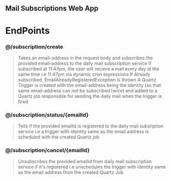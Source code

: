 ## Mail Subscriptions Web App

# EndPoints

### @/subscription/create

>Takes an email-address in the request body and subscribes the provided email-address to the daily mail subscription service
If subscribed at 11:47pm, the user will recieve a mail every day at the same time i.e 11:47pm via dynamic cron expressions
If Already subscribed, EmailAlreadyRegisteredException is thrown
A Quartz Trigger is created with the email-address being the identity (so that same email-address can not be subscribed twice) and added to a Quartz job responsible for sending the daily mail when the trigger is fired.

### @/subscription/status/{emailId}

>Tells if the provided emailId is registered to the daily mail subsription service i.e a trigger with identity same as the email address is scheduled with the created Quartz job

### @/subscription/cancel/{emailId}

>Unsubscribes the provided emailId from daily mail subscription service if it's registered i.e unschedules the trigger with identity same as the email address from the created Quartz Job
